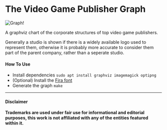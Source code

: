 # The Video Game Publisher Graph

![Graph!](https://github.com/badcf00d/video-game-publishers-graphviz/releases/latest/download/publishers.png)

A graphviz chart of the corporate structures of top video game publishers.

Generally a studio is shown if there is a widely available logo used to represent them, otherwise it is probably more accurate to consider them part of the parent company, rather than a seperate studio.

#### How To Use
 - Install dependencies `sudo apt install graphviz imagemagick optipng`
 - (Optional) Install the [Fira font](https://github.com/mozilla/Fira)
 - Generate the graph `make`

---

#### Disclaimer
**Trademarks are used under fair use for informational and editorial purposes, this work is not affiliated with any of the entities featured within it.**

